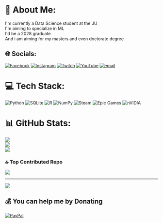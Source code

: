 # 💫 About Me:
I'm currently a Data Science student at the JU<br>I'm aiming to specialize in ML <br>I'd be a 2028 graduate<br>And i am aiming for my masters and even doctorate degree


## 🌐 Socials:
[![Facebook](https://img.shields.io/badge/Facebook-%231877F2.svg?logo=Facebook&logoColor=white)](https://facebook.com/rashedalkatieb) [![Instagram](https://img.shields.io/badge/Instagram-%23E4405F.svg?logo=Instagram&logoColor=white)](https://instagram.com/rashedalkatieb) [![Twitch](https://img.shields.io/badge/Twitch-%239146FF.svg?logo=Twitch&logoColor=white)](https://twitch.tv/Milgaro) [![YouTube](https://img.shields.io/badge/YouTube-%23FF0000.svg?logo=YouTube&logoColor=white)](https://youtube.com/@milgaro) [![email](https://img.shields.io/badge/Email-D14836?logo=gmail&logoColor=white)](mailto:rashedalkatieb@gmal.com) 

# 💻 Tech Stack:
![Python](https://img.shields.io/badge/python-3670A0?style=for-the-badge&logo=python&logoColor=ffdd54) ![SQLite](https://img.shields.io/badge/sqlite-%2307405e.svg?style=for-the-badge&logo=sqlite&logoColor=white) ![R](https://img.shields.io/badge/r-%23276DC3.svg?style=for-the-badge&logo=r&logoColor=white) ![NumPy](https://img.shields.io/badge/numpy-%23013243.svg?style=for-the-badge&logo=numpy&logoColor=white) ![Steam](https://img.shields.io/badge/steam-%23000000.svg?style=for-the-badge&logo=steam&logoColor=white) ![Epic Games](https://img.shields.io/badge/epicgames-%23313131.svg?style=for-the-badge&logo=epicgames&logoColor=white) ![nVIDIA](https://img.shields.io/badge/nVIDIA-%2376B900.svg?style=for-the-badge&logo=nVIDIA&logoColor=white)
# 📊 GitHub Stats:
![](https://github-readme-stats.vercel.app/api?username=Milgaro&theme=dark&hide_border=false&include_all_commits=false&count_private=false)<br/>
![](https://nirzak-streak-stats.vercel.app/?user=Milgaro&theme=dark&hide_border=false)<br/>
![](https://github-readme-stats.vercel.app/api/top-langs/?username=Milgaro&theme=dark&hide_border=false&include_all_commits=false&count_private=false&layout=compact)

### 🔝 Top Contributed Repo
![](https://github-contributor-stats.vercel.app/api?username=Milgaro&limit=5&theme=dark&combine_all_yearly_contributions=true)

---
[![](https://visitcount.itsvg.in/api?id=Milgaro&icon=0&color=0)](https://visitcount.itsvg.in)

  ## 💰 You can help me by Donating
  [![PayPal](https://img.shields.io/badge/PayPal-00457C?style=for-the-badge&logo=paypal&logoColor=white)](https://paypal.me/Rashed962) 

  
<!-- Proudly created with GPRM ( https://gprm.itsvg.in ) -->
